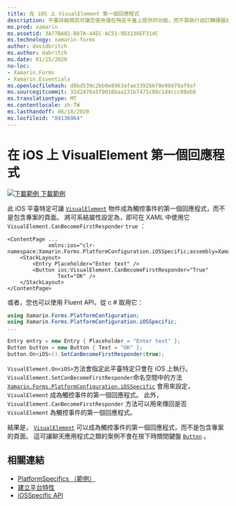 ```yaml
---
title: 在 iOS 上 VisualElement 第一個回應程式
description: 平臺詳細資訊可讓您使用僅在特定平臺上提供的功能，而不需執行自訂轉譯器或效果。 本文說明如何使用 iOS 平臺特定的，讓 VisualElement 物件成為觸控事件的第一個回應者。
ms.prod: xamarin
ms.assetid: 3A77BA02-B87A-44EC-AC51-9D3130EF314C
ms.technology: xamarin-forms
author: davidbritch
ms.author: dabritch
ms.date: 01/15/2020
no-loc:
- Xamarin.Forms
- Xamarin.Essentials
ms.openlocfilehash: d8bd539c2bb0e8963afae3392b6f8e99d79af9af
ms.sourcegitcommit: 32d2476a5f9016baa231b7471c88c1d4ccc08eb8
ms.translationtype: MT
ms.contentlocale: zh-TW
ms.lasthandoff: 06/18/2020
ms.locfileid: "84136964"
---
```

# <a name="visualelement-first-responder-on-ios"></a>在 iOS 上 VisualElement 第一個回應程式

[![下載範例 ](~/media/shared/download.png) 下載範例](https://docs.microsoft.com/samples/xamarin/xamarin-forms-samples/userinterface-platformspecifics)

此 iOS 平臺特定可讓 [`VisualElement`](xref:Xamarin.Forms.VisualElement) 物件成為觸控事件的第一個回應程式，而不是包含專案的頁面。 將可系結屬性設定為，即可在 XAML 中使用它 `VisualElement.CanBecomeFirstResponder` `true` ：

```xaml
<ContentPage ...
             xmlns:ios="clr-namespace:Xamarin.Forms.PlatformConfiguration.iOSSpecific;assembly=Xamarin.Forms.Core">
    <StackLayout>
        <Entry Placeholder="Enter text" />
        <Button ios:VisualElement.CanBecomeFirstResponder="True"
                Text="OK" />
    </StackLayout>
</ContentPage>
```

或者，您也可以使用 Fluent API，從 c # 取用它：

```csharp
using Xamarin.Forms.PlatformConfiguration;
using Xamarin.Forms.PlatformConfiguration.iOSSpecific;
...

Entry entry = new Entry { Placeholder = "Enter text" };
Button button = new Button { Text = "OK" };
button.On<iOS>().SetCanBecomeFirstResponder(true);
```

`VisualElement.On<iOS>`方法會指定此平臺特定只會在 iOS 上執行。 `VisualElement.SetCanBecomeFirstResponder`命名空間中的方法 [`Xamarin.Forms.PlatformConfiguration.iOSSpecific`](xref:Xamarin.Forms.PlatformConfiguration.iOSSpecific) 會用來設定， `VisualElement` 成為觸控事件的第一個回應程式。 此外， `VisualElement.CanBecomeFirstResponder` 方法可以用來傳回是否 `VisualElement` 為觸控事件的第一個回應程式。

結果是， [`VisualElement`](xref:Xamarin.Forms.VisualElement) 可以成為觸控事件的第一個回應程式，而不是包含專案的頁面。 這可讓聊天應用程式之類的案例不會在按下時關閉鍵盤 [`Button`](xref:Xamarin.Forms.Button) 。

## <a name="related-links"></a>相關連結

- [PlatformSpecifics （範例）](https://docs.microsoft.com/samples/xamarin/xamarin-forms-samples/userinterface-platformspecifics)
- [建立平台特性](~/xamarin-forms/platform/platform-specifics/index.md#creating-platform-specifics)
- [iOSSpecific API](xref:Xamarin.Forms.PlatformConfiguration.iOSSpecific)
